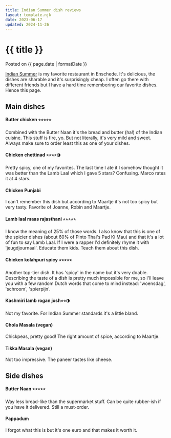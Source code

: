 ```yaml
---
title: Indian Summer dish reviews
layout: template.njk
date: 2023-06-17
updated: 2024-11-26
---
```


<div class="post-header">
    <h1 class="post-title">{{ title }}</h1>
    <p class="post-metadata">Posted on {{ page.date | formatDate }}</p>
</div>

<a href="https://www.indiansummer-enschede.nl/" target="_blank">Indian Summer</a> is my favorite restaurant in Enschede. It's delicious, the dishes are sharable and it's surprisingly cheap. I often go there with different friends but I have a hard time remembering our favorite dishes. Hence this page.

## Main dishes

#### Butter chicken <small>⭐️⭐️⭐️⭐️⭐️</small>
Combined with the Butter Naan it's  the bread and butter (ha!) of the Indian cuisine. This stuff is fire, yo. But not literally, it's very mild and sweet. Always make sure to order least this as one of your dishes.

#### Chicken chettinad <small>⭐️⭐️⭐️⭐️🌗️</small>
Pretty spicy, one of my favorites. The last time I ate it I somehow thought it was better than the Lamb Laal which I gave 5 stars? Confusing. Marco rates it at 4 stars. 

#### Chicken Punjabi
I can't remember this dish but according to Maartje it's not too spicy but very tasty. Favorite of Joanne, Robin and Maartje.

#### Lamb laal maas rajasthani <small>⭐️⭐️⭐️⭐️⭐️</small>
I know the meaning of 25% of those words. I also know that this is one of the spicier dishes (about 60% of Pinto Thai's Pad Ki Mau) and that it's a lot of fun to say Lamb Laal. If I were a rapper I'd definitely rhyme it with 'jeugdjournaal'. Educate them kids. Teach them about this dish.

#### Chicken kolahpuri spicy <small>⭐️⭐️⭐️️⭐⭐️</small>
Another top-tier dish. It has 'spicy' in the name but it's very doable. Describing the taste of a dish is pretty much impossible for me, so I'll leave you with a few random Dutch words that come to mind instead: 'woensdag', 'schroom', 'spierpijn'.  

#### Kashmiri lamb rogan josh<small>⭐️⭐️🌗️</small>
Not my favorite. For Indian Summer standards it's a little bland. 

#### Chola Masala (vegan)
Chickpeas, pretty good! The right amount of spice, according to Maartje.

#### Tikka Masala (vegan)
Not too impressive. The paneer tastes like cheese.

## Side dishes

#### Butter Naan <small>⭐️⭐️⭐️⭐️⭐️</small>
Way less bread-like than the supermarket stuff. Can be quite rubber-ish if you have it delivered. Still a must-order.

#### Pappadum
I forgot what this is but it's one euro and that makes it worth it.
